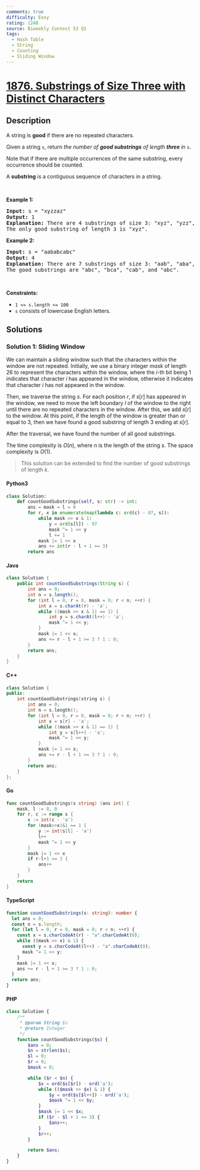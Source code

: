 ```yaml
---
comments: true
difficulty: Easy
rating: 1248
source: Biweekly Contest 53 Q1
tags:
  - Hash Table
  - String
  - Counting
  - Sliding Window
---
```


<!-- problem:start -->

# [1876. Substrings of Size Three with Distinct Characters](https://leetcode.com/problems/substrings-of-size-three-with-distinct-characters)

## Description

<!-- description:start -->

<p>A string is <strong>good</strong> if there are no repeated characters.</p>

<p>Given a string <code>s</code>​​​​​, return <em>the number of <strong>good substrings</strong> of length <strong>three </strong>in </em><code>s</code>​​​​​​.</p>

<p>Note that if there are multiple occurrences of the same substring, every occurrence should be counted.</p>

<p>A <strong>substring</strong> is a contiguous sequence of characters in a string.</p>

<p>&nbsp;</p>
<p><strong class="example">Example 1:</strong></p>

<pre>
<strong>Input:</strong> s = &quot;xyzzaz&quot;
<strong>Output:</strong> 1
<strong>Explanation:</strong> There are 4 substrings of size 3: &quot;xyz&quot;, &quot;yzz&quot;, &quot;zza&quot;, and &quot;zaz&quot;. 
The only good substring of length 3 is &quot;xyz&quot;.
</pre>

<p><strong class="example">Example 2:</strong></p>

<pre>
<strong>Input:</strong> s = &quot;aababcabc&quot;
<strong>Output:</strong> 4
<strong>Explanation:</strong> There are 7 substrings of size 3: &quot;aab&quot;, &quot;aba&quot;, &quot;bab&quot;, &quot;abc&quot;, &quot;bca&quot;, &quot;cab&quot;, and &quot;abc&quot;.
The good substrings are &quot;abc&quot;, &quot;bca&quot;, &quot;cab&quot;, and &quot;abc&quot;.
</pre>

<p>&nbsp;</p>
<p><strong>Constraints:</strong></p>

<ul>
	<li><code>1 &lt;= s.length &lt;= 100</code></li>
	<li><code>s</code>​​​​​​ consists of lowercase English letters.</li>
</ul>

<!-- description:end -->

## Solutions

<!-- solution:start -->

### Solution 1: Sliding Window

We can maintain a sliding window such that the characters within the window are not repeated. Initially, we use a binary integer $\textit{mask}$ of length $26$ to represent the characters within the window, where the $i$-th bit being $1$ indicates that character $i$ has appeared in the window, otherwise it indicates that character $i$ has not appeared in the window.

Then, we traverse the string $s$. For each position $r$, if $\textit{s}[r]$ has appeared in the window, we need to move the left boundary $l$ of the window to the right until there are no repeated characters in the window. After this, we add $\textit{s}[r]$ to the window. At this point, if the length of the window is greater than or equal to $3$, then we have found a good substring of length $3$ ending at $\textit{s}[r]$.

After the traversal, we have found the number of all good substrings.

The time complexity is $O(n)$, where $n$ is the length of the string $s$. The space complexity is $O(1)$.

> This solution can be extended to find the number of good substrings of length $k$.

<!-- tabs:start -->

#### Python3

```python
class Solution:
    def countGoodSubstrings(self, s: str) -> int:
        ans = mask = l = 0
        for r, x in enumerate(map(lambda c: ord(c) - 97, s)):
            while mask >> x & 1:
                y = ord(s[l]) - 97
                mask ^= 1 << y
                l += 1
            mask |= 1 << x
            ans += int(r - l + 1 >= 3)
        return ans
```

#### Java

```java
class Solution {
    public int countGoodSubstrings(String s) {
        int ans = 0;
        int n = s.length();
        for (int l = 0, r = 0, mask = 0; r < n; ++r) {
            int x = s.charAt(r) - 'a';
            while ((mask >> x & 1) == 1) {
                int y = s.charAt(l++) - 'a';
                mask ^= 1 << y;
            }
            mask |= 1 << x;
            ans += r - l + 1 >= 3 ? 1 : 0;
        }
        return ans;
    }
}
```

#### C++

```cpp
class Solution {
public:
    int countGoodSubstrings(string s) {
        int ans = 0;
        int n = s.length();
        for (int l = 0, r = 0, mask = 0; r < n; ++r) {
            int x = s[r] - 'a';
            while ((mask >> x & 1) == 1) {
                int y = s[l++] - 'a';
                mask ^= 1 << y;
            }
            mask |= 1 << x;
            ans += r - l + 1 >= 3 ? 1 : 0;
        }
        return ans;
    }
};
```

#### Go

```go
func countGoodSubstrings(s string) (ans int) {
	mask, l := 0, 0
	for r, c := range s {
		x := int(c - 'a')
		for (mask>>x)&1 == 1 {
			y := int(s[l] - 'a')
			l++
			mask ^= 1 << y
		}
		mask |= 1 << x
		if r-l+1 >= 3 {
			ans++
		}
	}
	return
}
```

#### TypeScript

```ts
function countGoodSubstrings(s: string): number {
  let ans = 0;
  const n = s.length;
  for (let l = 0, r = 0, mask = 0; r < n; ++r) {
    const x = s.charCodeAt(r) - "a".charCodeAt(0);
    while ((mask >> x) & 1) {
      const y = s.charCodeAt(l++) - "a".charCodeAt(0);
      mask ^= 1 << y;
    }
    mask |= 1 << x;
    ans += r - l + 1 >= 3 ? 1 : 0;
  }
  return ans;
}
```

#### PHP

```php
class Solution {
    /**
     * @param String $s
     * @return Integer
     */
    function countGoodSubstrings($s) {
        $ans = 0;
        $n = strlen($s);
        $l = 0;
        $r = 0;
        $mask = 0;

        while ($r < $n) {
            $x = ord($s[$r]) - ord('a');
            while (($mask >> $x) & 1) {
                $y = ord($s[$l++]) - ord('a');
                $mask ^= 1 << $y;
            }
            $mask |= 1 << $x;
            if ($r - $l + 1 >= 3) {
                $ans++;
            }
            $r++;
        }

        return $ans;
    }
}
```

<!-- tabs:end -->

<!-- solution:end -->

<!-- problem:end -->
